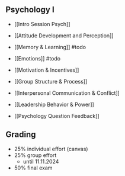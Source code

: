 ## Psychology I
- [[Intro Session Psych]]
- [[Attitude Development and Perception]]
- [[Memory & Learning]] #todo
- [[Emotions]] #todo
- [[Motivation & Incentives]]
- [[Group Structure & Process]]
- [[Interpersonal Communication & Conflict]]
- [[Leadership Behavior & Power]]

- [[Psychology Question Feedback]]
## Grading
- 25% individual effort (canvas)
- 25% group effort
	- until 11.11.2024
- 50% final exam
